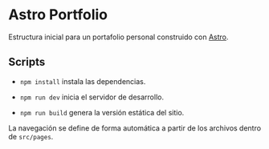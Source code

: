 # Astro Portfolio

Estructura inicial para un portafolio personal construido con [Astro](https://astro.build/).

## Scripts
- `npm install` instala las dependencias.

- `npm run dev` inicia el servidor de desarrollo.
- `npm run build` genera la versión estática del sitio.

La navegación se define de forma automática a partir de los archivos dentro de `src/pages`.
